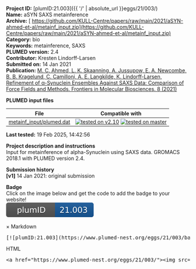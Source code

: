 **Project ID:** [plumID:21.003]({{ '/' | absolute_url }}eggs/21/003/)  
**Name:**  aSYN SAXS metainference  
**Archive:** [ https://github.com/KULL-Centre/papers/raw/main/2021/aSYN-ahmed-et-al/metainf_input.zip](https://github.com/KULL-Centre/papers/raw/main/2021/aSYN-ahmed-et-al/metainf_input.zip)  
**Category:**  bio  
**Keywords:**  metainference, SAXS  
**PLUMED version:**  2.4  
**Contributor:**  Kresten Lindorff-Larsen  
**Submitted on:** 14 Jan 2021  
**Publication:** [M. C. Ahmed, L. K. Skaanning, A. Jussupow, E. A. Newcombe, B. B. Kragelund, C. Camilloni, A. E. Langkilde, K. Lindorff-Larsen, Refinement of α-Synuclein Ensembles Against SAXS Data: Comparison of Force Fields and Methods. Frontiers in Molecular Biosciences. 8 (2021)](http://dx.doi.org/10.3389/fmolb.2021.654333)  
  
**PLUMED input files**  
  
| File     | Compatible with |  
|:--------:|:--------:|  
| [metainf_input/plumed.dat](./data/metainf_input/plumed.dat.md) |  [![tested on v2.10](https://img.shields.io/badge/v2.10-failed-red.svg)](data/metainf_input/plumed.dat.plumed.stderr) [![tested on master](https://img.shields.io/badge/master-failed-red.svg)](data/metainf_input/plumed.dat.plumed_master.stderr) |  
  
**Last tested:**  19 Feb 2025, 14:42:56
  
**Project description and instructions**  
Input for metainference of alpha-Synuclein using SAXS data. GROMACS 2018.1 with PLUMED version 2.4.

  
**Submission history**  
**[v1]** 14 Jan 2021: original submission  
  
**Badge**  
Click on the image below and get the code to add the badge to your website!  
<img src="./badge.svg" alt="plumeDnest:21.003" id="myBtn" class="badge">
<div id="myModal" class="modal">
  <div class="modal-content">
    <span class="close">&times;</span>
    Markdown<pre>[![plumID:21.003](https://www.plumed-nest.org/eggs/21/003/badge.svg)](https://www.plumed-nest.org/eggs/21/003/)</pre>
    HTML<pre>&lt;a href="https://www.plumed-nest.org/eggs/21/003/"&gt;&lt;img src="https://www.plumed-nest.org/eggs/21/003/badge.svg" alt="plumID:21.003"&gt;&lt;/a&gt;</pre>
  </div>
</div>

